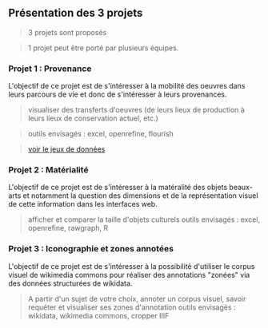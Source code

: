 ## Présentation des 3 projets 

> 3 projets sont proposés

> 1 projet peut être porté par plusieurs équipes.

### Projet  1 :  Provenance

L'objectif de ce projet est de s'intéresser à la mobilité des oeuvres dans leurs parcours de vie et donc de s'intéresser à leurs provenances.
> visualiser des transferts d'oeuvres (de leurs lieux de production à leurs lieux de conservation actuel, etc.)

> outils envisagés : excel, openrefine, flourish

> [voir le jeux de données]()

### Projet 2 : Matérialité

L'objectif de ce projet est de s'intéresser à la matéralité des objets beaux-arts et notamment la question des dimensions et de la représentation visuel de cette information dans les interfaces web.
> afficher et comparer la taille d'objets culturels
> outils envisagés : excel, openrefine, rawgraph, R

### Projet 3 : Iconographie et zones annotées

L'objectif de ce projet est de s'intéresser à la possibilité d'utiliser le corpus visuel de wikimedia commons pour réaliser des annotations "zonées" via des données structurées de wikidata.
> A partir d'un sujet de votre choix, annoter un corpus visuel, savoir requêter et visualiser ses zones d'annotation
> outils envisagés : wikidata, wikimedia commons, cropper IIIF

